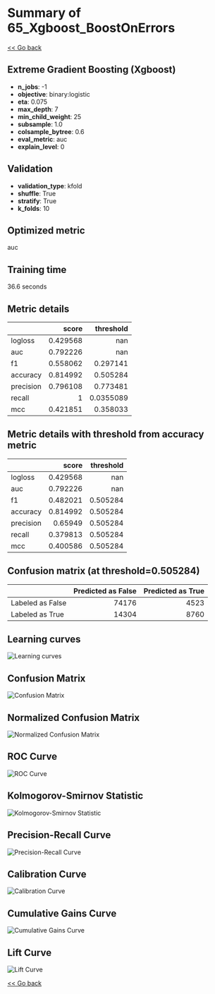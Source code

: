 # Summary of 65_Xgboost_BoostOnErrors

[<< Go back](../README.md)


## Extreme Gradient Boosting (Xgboost)
- **n_jobs**: -1
- **objective**: binary:logistic
- **eta**: 0.075
- **max_depth**: 7
- **min_child_weight**: 25
- **subsample**: 1.0
- **colsample_bytree**: 0.6
- **eval_metric**: auc
- **explain_level**: 0

## Validation
 - **validation_type**: kfold
 - **shuffle**: True
 - **stratify**: True
 - **k_folds**: 10

## Optimized metric
auc

## Training time

36.6 seconds

## Metric details
|           |    score |   threshold |
|:----------|---------:|------------:|
| logloss   | 0.429568 | nan         |
| auc       | 0.792226 | nan         |
| f1        | 0.558062 |   0.297141  |
| accuracy  | 0.814992 |   0.505284  |
| precision | 0.796108 |   0.773481  |
| recall    | 1        |   0.0355089 |
| mcc       | 0.421851 |   0.358033  |


## Metric details with threshold from accuracy metric
|           |    score |   threshold |
|:----------|---------:|------------:|
| logloss   | 0.429568 |  nan        |
| auc       | 0.792226 |  nan        |
| f1        | 0.482021 |    0.505284 |
| accuracy  | 0.814992 |    0.505284 |
| precision | 0.65949  |    0.505284 |
| recall    | 0.379813 |    0.505284 |
| mcc       | 0.400586 |    0.505284 |


## Confusion matrix (at threshold=0.505284)
|                  |   Predicted as False |   Predicted as True |
|:-----------------|---------------------:|--------------------:|
| Labeled as False |                74176 |                4523 |
| Labeled as True  |                14304 |                8760 |

## Learning curves
![Learning curves](learning_curves.png)
## Confusion Matrix

![Confusion Matrix](confusion_matrix.png)


## Normalized Confusion Matrix

![Normalized Confusion Matrix](confusion_matrix_normalized.png)


## ROC Curve

![ROC Curve](roc_curve.png)


## Kolmogorov-Smirnov Statistic

![Kolmogorov-Smirnov Statistic](ks_statistic.png)


## Precision-Recall Curve

![Precision-Recall Curve](precision_recall_curve.png)


## Calibration Curve

![Calibration Curve](calibration_curve_curve.png)


## Cumulative Gains Curve

![Cumulative Gains Curve](cumulative_gains_curve.png)


## Lift Curve

![Lift Curve](lift_curve.png)



[<< Go back](../README.md)
